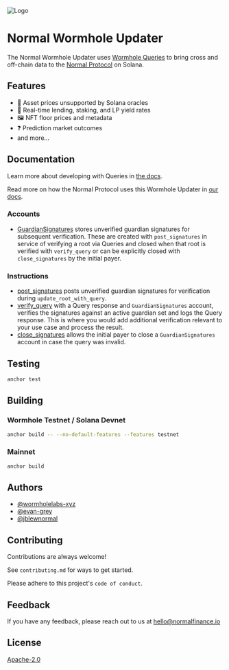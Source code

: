 ![Logo](https://cdn.prod.website-files.com/6595b2282ea917577755d3a5/6595bb9290625dfff5df3f7e_Logo%20-%20Color.svg)

# Normal Wormhole Updater

The Normal Wormhole Updater uses [Wormhole Queries](https://wormhole.com/queries/) to bring cross and off-chain data to the [Normal Protocol](https://github.com/normalfinance/normal-v1) on Solana.

## Features

- 🤑 Asset prices unsupported by Solana oracles
- 🏦 Real-time lending, staking, and LP yield rates
- 🖼️ NFT floor prices and metadata
- ❓ Prediction market outcomes
- and more...

## Documentation

Learn more about developing with Queries in [the docs](https://docs.wormhole.com/wormhole/queries/getting-started).

Read more on how the Normal Protocol uses this Wormhole Updater in [our docs](https://docs.normalfinance.io).

### Accounts

- [GuardianSignatures](programs/updater/src/state/guardian_signatures.rs) stores unverified guardian signatures for subsequent verification. These are created with `post_signatures` in service of verifying a root via Queries and closed when that root is verified with `verify_query` or can be explicitly closed with `close_signatures` by the initial payer.

### Instructions

- [post_signatures](programs/updater/src/instructions/post_signatures.rs) posts unverified guardian signatures for verification during `update_root_with_query`.
- [verify_query](programs/updater/src/instructions/verify_query.rs) with a Query response and `GuardianSignatures` account, verifies the signatures against an active guardian set and logs the Query response. This is where you would add additional verification relevant to your use case and process the result.
- [close_signatures](programs/updater/src/instructions/close_signatures.rs) allows the initial payer to close a `GuardianSignatures` account in case the query was invalid.

## Testing

```bash
anchor test
```

## Building

### Wormhole Testnet / Solana Devnet

```bash
anchor build -- --no-default-features --features testnet
```

### Mainnet

```bash
anchor build
```

## Authors

- [@wormholelabs-xyz](https://github.com/wormholelabs-xyz)
- [@evan-grey](https://github.com/evan-gray)
- [@jblewnormal](https://www.github.com/jblewnormal)

## Contributing

Contributions are always welcome!

See `contributing.md` for ways to get started.

Please adhere to this project's `code of conduct`.

## Feedback

If you have any feedback, please reach out to us at hello@normalfinance.io

## License

[Apache-2.0](https://choosealicense.com/licenses/apache-2.0/)
